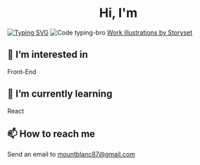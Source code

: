  # <div align=center >Hi, I'm</div>
 [![Typing SVG](https://readme-typing-svg.herokuapp.com?size=40&color=1EA715&vCenter=true&lines=Mount-Blanc)](https://git.io/typing-svg)
 ![Code typing-bro](https://user-images.githubusercontent.com/102170589/172969233-4c962a6b-4953-486c-a66e-386a85b205d5.svg)
<a href="https://storyset.com/work">Work illustrations by Storyset</a>
##  👀 I’m interested in
Front-End
## 🌱 I’m currently learning
React

## 📫 How to reach me
 Send an email to mountblanc87@gmail.com
<!---
Mount-Blanc/Mount-Blanc is a ✨ special ✨ repository because its `README.md` (this file) appears on your GitHub profile.
You can click the Preview link to take a look at your changes.
--->
